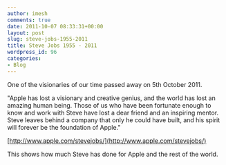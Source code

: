 ```yaml
---
author: imesh
comments: true
date: 2011-10-07 08:33:31+00:00
layout: post
slug: steve-jobs-1955-2011
title: Steve Jobs 1955 - 2011
wordpress_id: 96
categories:
- Blog
---
```


One of the visionaries of our time passed away on 5th October 2011.

"Apple has lost a visionary and creative genius, and the world has lost an amazing human being. Those of us who have been fortunate enough to know and work with Steve have lost a dear friend and an inspiring mentor. Steve leaves behind a company that only he could have built, and his spirit will forever be the foundation of Apple."

[http://www.apple.com/stevejobs/](http://www.apple.com/stevejobs/)

This shows how much Steve has done for Apple and the rest of the world.
